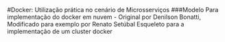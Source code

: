 #Docker: Utilização prática no cenário de Microsserviços
###Modelo Para implementação do docker em nuvem - Original por Denilson Bonatti, Modificado para exemplo por Renato Setúbal
Esqueleto para a implementação de um cluster docker
